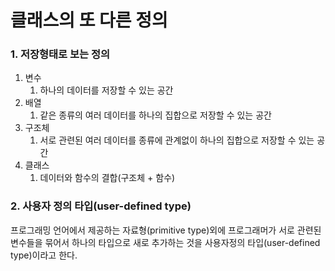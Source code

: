 # 클래스의 또 다른 정의

### 1. 저장형태로 보는 정의

1. 변수
   1. 하나의 데이터를 저장할 수 있는 공간
2. 배열
   1. 같은 종류의 여러 데이터를 하나의 집합으로 저장할 수 있는 공간
3. 구조체
   1. 서로 관련된 여러 데이터를 종류에 관계없이 하나의 집합으로 저장할 수 있는 공간
4. 클래스
   1. 데이터와 함수의 결합(구조체 + 함수)

### 2. 사용자 정의 타입(user-defined type)

프로그래밍 언어에서 제공하는 자료형(primitive type)외에 프로그래머가 서로 관련된 변수들을 묶어서 하나의 타입으로 새로 추가하는 것을 사용자정의 타입(user-defined type)이라고 한다.
